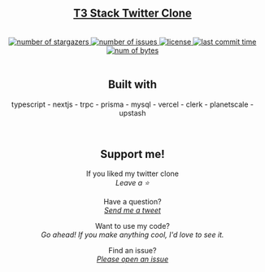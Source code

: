 <div align="center">
  <section>
    <h1>
      <a href="https://chirp-chirp-steez.vercel.app/" target="_blank">
        T3 Stack Twitter Clone
      </a>
    </h1>
  </section>
  <br />
  <section>
    <a href="https://github.com/steezplusplus/chirp-chirp/stargazers" target="_blank">
      <img
        alt="number of stargazers"
        title="number of stargazers"
        src="https://custom-icon-badges.demolab.com/github/stars/steezplusplus/chirp-chirp?logo=star"
      />
    </a>
    <a href="https://github.com/steezplusplus/chirp-chirp/issues" target="_blank">
      <img
        alt="number of issues"
        title="number of issues"
        src="https://custom-icon-badges.demolab.com/github/issues-raw/steezplusplus/chirp-chirp?logo=issue"
      />
    </a>
    <a href="/LICENSE" target="_blank" >
      <img
        alt="license"
        title="license"
        src="https://custom-icon-badges.demolab.com/github/license/steezplusplus/chirp-chirp?logo=law"
      />
    </a>
    <a href="#">
      <img
        alt="last commit time"
        title="last commit time"
        src="https://custom-icon-badges.demolab.com/github/last-commit/steezplusplus/chirp-chirp?logo=history&logoColor=white"
      />
    </a>
    <a href="#">
      <img
        alt="num of bytes"
        title="num of bytes"
        src="https://custom-icon-badges.demolab.com/github/languages/code-size/steezplusplus/chirp-chirp?logo=file-code&logoColor=white"
      />
    </a>
  </section>
  <br />
  <section>
    <h2>Built with</h2>
    <p>typescript - nextjs - trpc - prisma - mysql - vercel - clerk - planetscale - upstash</p>
  </section>
  <br />
  <section>
    <h2>Support me!</h2>
    <p>
      If you liked my twitter clone
      <br />
      <em>Leave a ⭐</em>
    </p>
    <p>
      Have a question?
      <br />
      <em>
        <a href="https://twitter.com/CodingSteez" target="_blank">Send me a tweet</a>
      </em>
    </p>
    <p>
      Want to use my code?
      <br />
      <em>
        Go ahead! If you make anything cool, I'd love to see it.
      </em>
    </p>
    <p>
      Find an issue?
      <br />
      <em>
        <a href="https://github.com/steezplusplus/chirp-chirp/issues" target="_blank">Please open an issue</a>
      </em>
    </p>
  </section>
</div>
